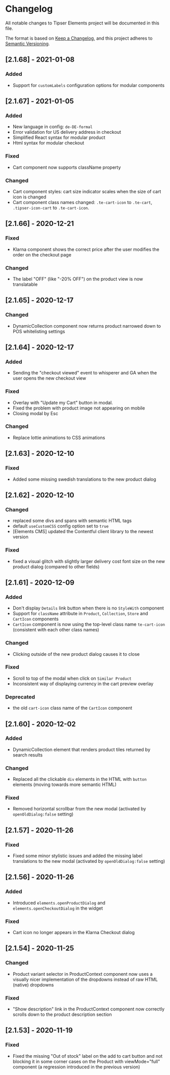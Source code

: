 # Changelog
All notable changes to Tipser Elements project will be documented in this file.

The format is based on [Keep a Changelog](https://keepachangelog.com/en/1.0.0/),
and this project adheres to [Semantic Versioning](https://semver.org/spec/v2.0.0.html).

## [2.1.68] - 2021-01-08
### Added
- Support for `customLabels` configuration options for modular components

## [2.1.67] - 2021-01-05
### Added
- New language in config: `de-DE-formal`
- Error validation for US delivery address in checkout
- Simplified React syntax for modular product
- Html syntax for modular checkout
### Fixed
- Cart component now supports className property
### Changed
- Cart component styles: cart size indicator scales when the size of cart icon is changed
- Cart component class names changed: `.te-cart-icon` to `.te-cart`, `.tipser-icon-cart` to `.te-cart-icon`.

## [2.1.66] - 2020-12-21
### Fixed
- Klarna component shows the correct price after the user modifies the order on the checkout page
### Changed
- The label "OFF" (like "-20% OFF") on the product view is now translatable

## [2.1.65] - 2020-12-17
### Changed
- DynamicCollection component now returns product narrowed down to POS whitelisting settings

## [2.1.64] - 2020-12-17
### Added
- Sending the "checkout viewed" event to whisperer and GA when the user opens the new checkout view
### Fixed
- Overlay with "Update my Cart" button in modal.
- Fixed the problem with product image not appearing on mobile
- Closing modal by Esc
### Changed
- Replace lottie animations to CSS animations

## [2.1.63] - 2020-12-10

### Fixed
- Added some missing swedish translations to the new product dialog

## [2.1.62] - 2020-12-10
### Changed
- replaced some divs and spans with semantic HTML tags
- default `useCustomCSS` config option set to `true`
- [Elements CMS] updated the Contentful client library to the newest version

### Fixed
- fixed a visual glitch with slightly larger delivery cost font size on the new product dialog (compared to other fields)

## [2.1.61] - 2020-12-09
### Added
- Don't display `Details` link button when there is no `StyleWith` component
- Support for `className` attribute in `Product`, `Collection`, `Store` and `CartIcon` components
- `CartIcon` component is now using the top-level class name `te-cart-icon` (consistent with each other class names)

### Changed
- Clicking outside of the new product dialog causes it to close

### Fixed
- Scroll to top of the modal when click on `Similar Product`
- Inconsistent way of displaying currency in the cart preview overlay

### Deprecated
- the old `cart-icon` class name of the `CartIcon` component

## [2.1.60] - 2020-12-02
### Added
- DynamicCollection element that renders product tiles returned by search results

### Changed
- Replaced all the clickable `div` elements in the HTML with `button` elements (moving towards more semantic HTML)

### Fixed
- Removed horizontal scrollbar from the new modal (activated by `openOldDialog:false` setting)

## [2.1.57] - 2020-11-26
### Fixed
- Fixed some minor stylistic issues and added the missing label translations to the new modal (activated by `openOldDialog:false` setting)

## [2.1.56] - 2020-11-26
### Added
- Introduced `elements.openProductDialog` and `elements.openCheckoutDialog` in the widget

### Fixed
- Cart icon no longer appears in the Klarna Checkout dialog

## [2.1.54] - 2020-11-25

### Changed
- Product variant selector in ProductContext component now uses a visually nicer implementation of the dropdowns instead of raw HTML (native) dropdowns

### Fixed
- "Show description" link in the ProductContext component now correctly scrolls down to the product description section

## [2.1.53] - 2020-11-19

### Fixed
- Fixed the missing "Out of stock" label on the add to cart button and not blocking it in some corner cases on the Product with viewMode="full" component (a regression introduced in the previous version)
